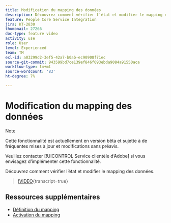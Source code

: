 ```yaml
---
title: Modification du mapping des données
description: Découvrez comment vérifier l’état et modifier le mapping des données.
feature: People Core Service Integration
jira: KT-2830
thumbnail: 27266
doc-type: feature video
activity: use
role: User
level: Experienced
team: TM
exl-id: a03299d2-3ef5-42a7-b0ab-ec90908f71ec
source-git-commit: 943599bd7ce139ef846f093ebda9084a91550aca
workflow-type: tm+mt
source-wordcount: '83'
ht-degree: 7%

---
```


# Modification du mapping des données

>[!NOTE]
>
>Cette fonctionnalité est actuellement en version bêta et sujette à de fréquentes mises à jour et modifications sans préavis.
>
>Veuillez contacter [!UICONTROL Service clientèle d’Adobe] si vous envisagez d’implémenter cette fonctionnalité.

Découvrez comment vérifier l’état et modifier le mapping des données.

>[!VIDEO](https://video.tv.adobe.com/v/27266?learn=on){transcript=true}

## Ressources supplémentaires

* [Définition du mapping](https://experienceleague.adobe.com/docs/campaign-standard/using/integrating-with-adobe-cloud/adobe-experience-platform/data-connector/aep-mapping-definition.html)
* [Activation du mapping](https://experienceleague.adobe.com/docs/campaign-standard/using/integrating-with-adobe-cloud/adobe-experience-platform/data-connector/aep-mapping-activation.html)
